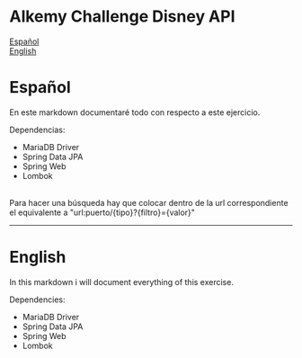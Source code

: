 # Alkemy Challenge Disney API

[Español](#español)\
[English](#english)

 # Español

En este markdown documentaré todo con respecto a este ejercicio.

Dependencias:
- MariaDB Driver 
- Spring Data JPA 
- Spring Web
- Lombok

\
Para hacer una búsqueda hay que colocar dentro de la url correspondiente el equivalente a "url:puerto/{tipo}?{filtro}={valor}"


---

 # English

In this markdown i will document everything of this exercise.

Dependencies:
- MariaDB Driver 
- Spring Data JPA 
- Spring Web
- Lombok